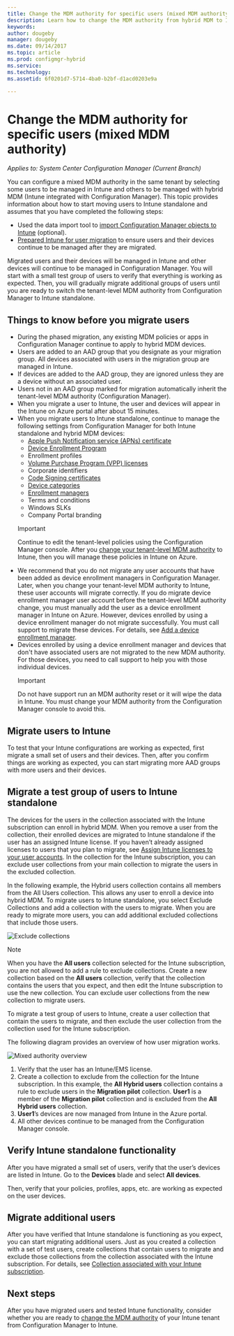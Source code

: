 ```yaml
---
title: Change the MDM authority for specific users (mixed MDM authority) 
description: Learn how to change the MDM authority from hybrid MDM to Intune standalone for some users.
keywords:
author: dougeby
manager: dougeby
ms.date: 09/14/2017
ms.topic: article
ms.prod: configmgr-hybrid
ms.service:
ms.technology:
ms.assetid: 6f0201d7-5714-4ba0-b2bf-d1acd0203e9a

---
```

# Change the MDM authority for specific users (mixed MDM authority) 

*Applies to: System Center Configuration Manager (Current Branch)*    

You can configure a mixed MDM authority in the same tenant by selecting some users to be managed in Intune and others to be managed with hybrid MDM (Intune integrated with Configuration Manager). This topic provides information about how to start moving users to Intune standalone and assumes that you have completed the following steps:
- Used the data import tool to [import Configuration Manager objects to Intune](migrate-import-data.md) (optional).
- [Prepared Intune for user migration](migrate-prepare-intune.md) to ensure users and their devices continue to be managed after they are migrated.

Migrated users and their devices will be managed in Intune and other devices will continue to be managed in Configuration Manager. You will start with a small test group of users to verify that everything is working as expected. Then, you will gradually migrate additional groups of users until you are ready to switch the tenant-level MDM authority from Configuration Manager to Intune standalone. 

## Things to know before you migrate users
- During the phased migration, any existing MDM policies or apps in Configuration Manager continue to apply to hybrid MDM devices.
- Users are added to an AAD group that you designate as your migration group. All devices associated with users in the migration group are managed in Intune.
- If devices are added to the AAD group, they are ignored unless they are a device without an associated user.
- Users not in an AAD group marked for migration automatically inherit the tenant-level MDM authority (Configuration Manager).
- When you migrate a user to Intune, the user and devices will appear in the Intune on Azure portal after about 15 minutes.  
- When you migrate users to Intune standalone, continue to manage the following settings from Configuration Manager for both Intune standalone and hybrid MDM devices:
    - [Apple Push Notification service (APNs) certificate](/sccm/mdm/deploy-use/enroll-hybrid-ios-mac)
    - [Device Enrollment Program](/sccm/mdm/deploy-use/ios-device-enrollment-program-for-hybrid)
    - Enrollment profiles
    - [Volume Purchase Program (VPP) licenses](/sccm/mdm/deploy-use/manage-volume-purchased-ios-apps)
    - Corporate identifiers 
    - [Code Signing certificates](/sccm/mdm/deploy-use/enroll-hybrid-windows)
    - [Device categories](/sccm/core/clients/manage/collections/automatically-categorize-devices-into-collections)
    - [Enrollment managers](/sccm/mdm/plan-design/device-enrollment-methods)
    - Terms and conditions
    - Windows SLKs
    - Company Portal branding
    > [!Important]    
    > Continue to edit the tenant-level policies using the Configuration Manager console. After you [change your tenant-level MDM authority](change-mdm-authority.md) to Intune, then you will manage these policies in Intune on Azure. 
- We recommend that you do not migrate any user accounts that have been added as device enrollment managers in Configuration Manager. Later, when you change your tenant-level MDM authority to Intune, these user accounts will migrate correctly. If you do migrate device enrollment manager user account before the tenant-level MDM authority change, you must manually add the user as a device enrollment manager in Intune on Azure. However, devices enrolled by using a device enrollment manager do not migrate successfully. You must call support to migrate these devices. For details, see [Add a device enrollment manager](https://docs.microsoft.com/en-us/intune/device-enrollment-manager-enroll#add-a-device-enrollment-manager).
- Devices enrolled by using a device enrollment manager and devices that don't have associated users are not migrated to the new MDM authority. For those devices, you need to call support to help you with those individual devices. 
    > [!Important]    
    > Do not have support run an MDM authority reset or it will wipe the data in Intune. You must change your MDM authority from the Configuration Manager console to avoid this.

## Migrate users to Intune
To test that your Intune configurations are working as expected, first migrate a small set of users and their devices. Then, after you confirm things are working as expected, you can start migrating more AAD groups with more users and their devices.

## Migrate a test group of users to Intune standalone
The devices for the users in the collection associated with the Intune subscription can enroll in hybrid MDM. When you remove a user from the collection, their enrolled devices are migrated to Intune standalone if the user has an assigned Intune license. If you haven’t already assigned licenses to users that you plan to migrate, see [Assign Intune licenses to your user accounts](https://docs.microsoft.com/intune/licenses-assign). In the collection for the Intune subscription, you can exclude user collections from your main collection to migrate the users in the excluded collection. 

In the following example, the Hybrid users collection contains all members from the All Users collection. This allows any user to enroll a device into hybrid MDM. To migrate users to Intune standalone, you select Exclude Collections and add a collection with the users to migrate. When you are ready to migrate more users, you can add additional excluded collections that include those users. 

![Exclude collections](../media/migrate-excludecollections.png)

> [!Note] 
> When you have the **All users** collection selected for the Intune subscription, you are not allowed to add a rule to exclude collections. Create a new collection based on the **All users** collection, verify that the collection contains the users that you expect, and then edit the Intune subscription to use the new collection. You can exclude user collections from the new collection to migrate users. 

To migrate a test group of users to Intune, create a user collection that contain the users to migrate, and then exclude the user collection from the collection used for the Intune subscription.   

The following diagram provides an overview of how user migration works.

 ![Mixed authority overview](../media/migrate-mixedauthority.svg)

1. Verify that the user has an Intune/EMS license. 
2. Create a collection to exclude from the collection for the Intune subscription. In this example, the **All Hybrid users** collection contains a rule to exclude users in the **Migration pilot** collection. **User1** is a member of the **Migration pilot** collection and is excluded from the **All Hybrid users** collection. 
3. **User1**’s devices are now managed from Intune in the Azure portal. 
4. All other devices continue to be managed from the Configuration Manager console. 

## Verify Intune standalone functionality
After you have migrated a small set of users, verify that the user’s devices are listed in Intune. Go to the **Devices** blade and select **All devices**. 

Then, verify that your policies, profiles, apps, etc. are working as expected on the user devices.

## Migrate additional users
After you have verified that Intune standalone is functioning as you expect, you can start migrating additional users. Just as you created a collection with a set of test users, create collections that contain users to migrate and exclude those collections from the collection associated with the Intune subscription. For details, see [Collection associated with your Intune subscription](#collection-associated-with-your-intune-subscription).

## Next steps
After you have migrated users and tested Intune functionality, consider whether you are ready to [change the MDM authority](migrate-change-mdm-authority.md) of your Intune tenant from Configuration Manager to Intune. 